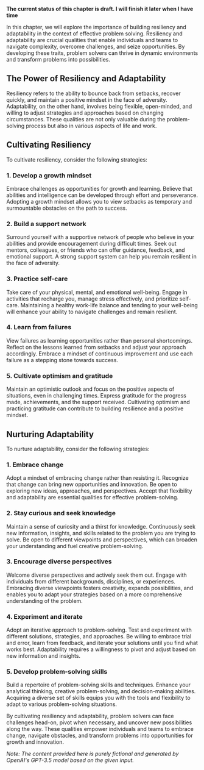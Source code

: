 **The current status of this chapter is draft. I will finish it later when I have time**

In this chapter, we will explore the importance of building resiliency and adaptability in the context of effective problem solving. Resiliency and adaptability are crucial qualities that enable individuals and teams to navigate complexity, overcome challenges, and seize opportunities. By developing these traits, problem solvers can thrive in dynamic environments and transform problems into possibilities.

The Power of Resiliency and Adaptability
----------------------------------------

Resiliency refers to the ability to bounce back from setbacks, recover quickly, and maintain a positive mindset in the face of adversity. Adaptability, on the other hand, involves being flexible, open-minded, and willing to adjust strategies and approaches based on changing circumstances. These qualities are not only valuable during the problem-solving process but also in various aspects of life and work.

Cultivating Resiliency
----------------------

To cultivate resiliency, consider the following strategies:

### 1. **Develop a growth mindset**

Embrace challenges as opportunities for growth and learning. Believe that abilities and intelligence can be developed through effort and perseverance. Adopting a growth mindset allows you to view setbacks as temporary and surmountable obstacles on the path to success.

### 2. **Build a support network**

Surround yourself with a supportive network of people who believe in your abilities and provide encouragement during difficult times. Seek out mentors, colleagues, or friends who can offer guidance, feedback, and emotional support. A strong support system can help you remain resilient in the face of adversity.

### 3. **Practice self-care**

Take care of your physical, mental, and emotional well-being. Engage in activities that recharge you, manage stress effectively, and prioritize self-care. Maintaining a healthy work-life balance and tending to your well-being will enhance your ability to navigate challenges and remain resilient.

### 4. **Learn from failures**

View failures as learning opportunities rather than personal shortcomings. Reflect on the lessons learned from setbacks and adjust your approach accordingly. Embrace a mindset of continuous improvement and use each failure as a stepping stone towards success.

### 5. **Cultivate optimism and gratitude**

Maintain an optimistic outlook and focus on the positive aspects of situations, even in challenging times. Express gratitude for the progress made, achievements, and the support received. Cultivating optimism and practicing gratitude can contribute to building resilience and a positive mindset.

Nurturing Adaptability
----------------------

To nurture adaptability, consider the following strategies:

### 1. **Embrace change**

Adopt a mindset of embracing change rather than resisting it. Recognize that change can bring new opportunities and innovation. Be open to exploring new ideas, approaches, and perspectives. Accept that flexibility and adaptability are essential qualities for effective problem-solving.

### 2. **Stay curious and seek knowledge**

Maintain a sense of curiosity and a thirst for knowledge. Continuously seek new information, insights, and skills related to the problem you are trying to solve. Be open to different viewpoints and perspectives, which can broaden your understanding and fuel creative problem-solving.

### 3. **Encourage diverse perspectives**

Welcome diverse perspectives and actively seek them out. Engage with individuals from different backgrounds, disciplines, or experiences. Embracing diverse viewpoints fosters creativity, expands possibilities, and enables you to adapt your strategies based on a more comprehensive understanding of the problem.

### 4. **Experiment and iterate**

Adopt an iterative approach to problem-solving. Test and experiment with different solutions, strategies, and approaches. Be willing to embrace trial and error, learn from feedback, and iterate your solutions until you find what works best. Adaptability requires a willingness to pivot and adjust based on new information and insights.

### 5. **Develop problem-solving skills**

Build a repertoire of problem-solving skills and techniques. Enhance your analytical thinking, creative problem-solving, and decision-making abilities. Acquiring a diverse set of skills equips you with the tools and flexibility to adapt to various problem-solving situations.

By cultivating resiliency and adaptability, problem solvers can face challenges head-on, pivot when necessary, and uncover new possibilities along the way. These qualities empower individuals and teams to embrace change, navigate obstacles, and transform problems into opportunities for growth and innovation.

*Note: The content provided here is purely fictional and generated by OpenAI's GPT-3.5 model based on the given input.*
